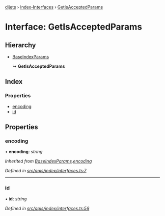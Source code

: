 [dijets](../README.md) › [Index-Interfaces](../modules/index_interfaces.md) › [GetIsAcceptedParams](index_interfaces.getisacceptedparams.md)

# Interface: GetIsAcceptedParams

## Hierarchy

* [BaseIndexParams](index_interfaces.baseindexparams.md)

  ↳ **GetIsAcceptedParams**

## Index

### Properties

* [encoding](index_interfaces.getisacceptedparams.md#encoding)
* [id](index_interfaces.getisacceptedparams.md#id)

## Properties

###  encoding

• **encoding**: *string*

*Inherited from [BaseIndexParams](index_interfaces.baseindexparams.md).[encoding](index_interfaces.baseindexparams.md#encoding)*

*Defined in [src/apis/index/interfaces.ts:7](https://github.com/Dijets-Inc/dijetsjs/blob/ca67b81/src/apis/index/interfaces.ts#L7)*

___

###  id

• **id**: *string*

*Defined in [src/apis/index/interfaces.ts:56](https://github.com/Dijets-Inc/dijetsjs/blob/ca67b81/src/apis/index/interfaces.ts#L56)*
